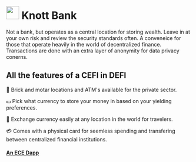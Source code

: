 #  <img src="https://user-images.githubusercontent.com/61543012/194784863-c6ceb688-a45c-47f8-84a2-322618e8901a.png" height="35" width="35" align-items="center" justify-content="center" /> Knott Bank
Not a bank, but operates as a central location for storing wealth. Leave in at your own risk and review the security standards often. A conveneice for those that operate heavily in the world of decentralized finance. Transactions are done with an extra layer of anonymity for data privacy conerns.

## All the features of a CEFI in DEFI

🏦 Brick and motar locations and ATM's available for the private sector.

💵 Pick what currency to store your money in based on your yielding preferences.

💱 Exchange currency easily at any location in the world for travelers.

💳 Comes with a physical card for seemless spending and transfering between centralized financial institutions.

#### [An ECE Dapp](https://github.com/eliascharlese)
